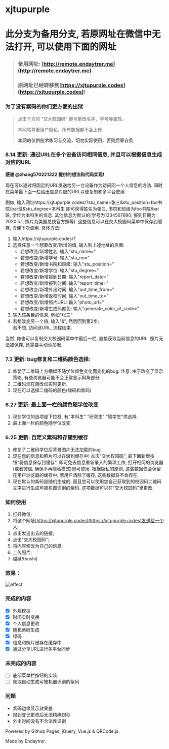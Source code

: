 # xjtupurple
# 此分支为备用分支, 若原网址在微信中无法打开, 可以使用下面的网址
> ### 备用网址: [http://remote.endaytrer.me](http://remote.endaytrer.me)
> ### 原网址已经转移到[https://xjtupurple.codes](https://xjtupurple.codes)!
### 为了没有紫码的你们更方便的出狱

> 点击下方的 "交大校园码" 即可更改名字、学号等属性。
> 
> 本网站尊重用户隐私，所有数据都不会上传
> 
> **本网站仅供技术练习与交流，切勿实际使用，否则后果自负** 

### 8.14 更新: 通过URL在多个设备访问相同信息, 并且可以根据信息生成对应的URL
**感谢 @zhang570221322 提供的想法和代码实现!**

现在可以通过将固定的URL发送给另一台设备作为访问同一个人信息的方法. 同时在菜单最下面一栏给出信息对应的URL以便复制和多平台使用.

例如, 输入网址https://xjtupurple.codes/?stu_name=张三&stu_position=foo书院/bar班&stu_degree=本科生 即可获得姓名为张三, 书院和班级为foo书院/bar班, 学位为本科生的信息. 其他信息为默认的(学号为1234567890, 报到日期为2020.5.1, 照片为美国总统官方照等). 这些信息可以在交大校园码菜单中保存到缓存, 方便下次调用.
具体方法:
1. 输入https://xjtupurple.codes/?
2. 选择任意一个想要改变/新增的值, 输入到上述地址的后面:
   - 若想改变/新增姓名: 输入"stu_name="
   - 若想改变/新增学号: 输入"stu_no="
   - 若想改变/新增书院和班级: 输入"stu_position="
   - 若想改变/新增学位: 输入"stu_degree="
   - 若想改变/新增报到日期: 输入"report_date="
   - 若想改变/新增报到时间: 输入"report_time="
   - 若想改变/新增外出时间: 输入"out_time_from="
   - 若想改变/新增返校时间: 输入"out_time_to="
   - 若想改变/新增照片URL: 输入"photo_url="
   - 若想改变/新增生成码颜色: 输入"generate_color_of_code="
3. 输入该条目的信息, 例如"张三"
4. 若想改变另一个值, 输入"&", 然后回到第2步;  
   若不想, 访问该URL, 流程结束.

当然, 你也可以复制交大校园码菜单中最后一栏, 直接获取当前信息的URL. 照片无法被保存, 还需要手动添加哦.

### 7.3 更新: bug修复和二维码颜色选择:
1. 修复了二维码上方横幅不随学位颜色变化而变化的bug. 注意: 由于改变了显示策略, 有些浏览器可能不会正常显示斜角部分.
2. 二维码现在随改动实时更新.
3. 现在可以选择二维码的颜色(绿码和紫码)

### 6.27 更新: 最上面一栏的颜色随学位改变
1. 现在学位的选项是下拉框, 有"本科生" "研究生" "留学生"供选择.
2. 最上面一栏的颜色随学位改变.

### 6.25 更新: 自定义紫码和存储到缓存
1. 修复了二维码学位后背景图片无法加载的bug
2. 现在您的信息和照片可以存储到缓存中! 点击"交大校园码", 最下面新增按钮"将信息保存到缓存", 即可免去信息重新录入的繁琐工作, 打开相同的浏览器(或者微信, 确保不再隐私模式)即可使用. 根据隐私的原则, 这些数据仅会保留在用户浏览器的缓存中, 若用户清除了缓存, 这些数据将不会存在.
3. 现在默认的紫码是随机生成的, 而且您可以使用您自己获取到的校园码二维码文字进行生成可被机器识别的紫码. 这项数据可以在"交大校园码"里更改.

### 如何使用
1. 打开微信;
2. 将这个网址[https://xjtupurple.codes](https://xjtupurple.codes)发送给一个人;
3. 点击发送出去的链接;
4. 点击"交大校园码";
5. 将内容修改为自己的信息;
6. 上传照片;
7. 越狱!(bushi)

### 效果：
![effect](img/effect.jpg)

### 完成的内容
- [x] 外观模拟
- [x] 时间实时变换
- [x] 个人信息更改
- [x] 随机紫码生成
- [x] 绿码
- [x] 信息和照片储存在缓存中
- [x] 通过分享URL进行多平台同步

### 未完成的内容
- [ ] 底部菜单栏按钮的实装
- [ ] 爬取自动生成可被机器识别的紫码

### 问题
- 紫码边缘显示效果差
- 报到登记更改后无法精确到秒
- 外出时间没有不合法性识别

Powered by Github Pages, jQuery, Vue.js & QRCode.js.

Made by Endaytrer.